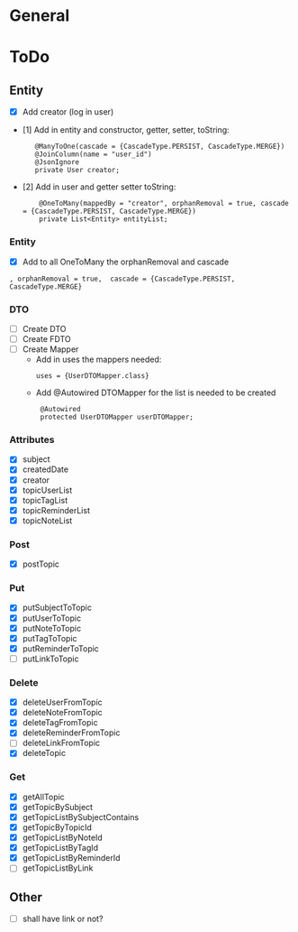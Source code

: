 # General

# ToDo

## Entity

- [x] Add creator (log in user)
- [1] Add in entity and constructor, getter, setter, toString:
   ```
      @ManyToOne(cascade = {CascadeType.PERSIST, CascadeType.MERGE})
      @JoinColumn(name = "user_id")
      @JsonIgnore
      private User creator;
  ```
- [2] Add in user and getter setter toString:
  ```
      @OneToMany(mappedBy = "creator", orphanRemoval = true, cascade = {CascadeType.PERSIST, CascadeType.MERGE})
      private List<Entity> entityList;
  ```

### Entity

- [x] Add to all OneToMany the orphanRemoval and cascade

```
, orphanRemoval = true,  cascade = {CascadeType.PERSIST, CascadeType.MERGE}
```

### DTO

- [ ] Create DTO
- [ ] Create FDTO
- [ ] Create Mapper
    - Add in uses the mappers needed:
      ```
      uses = {UserDTOMapper.class}
      ```
    - Add @Autowired DTOMapper for the list is needed to be created
      ```
       @Autowired
       protected UserDTOMapper userDTOMapper;
      ```

### Attributes

- [x] subject
- [x] createdDate
- [x] creator
- [x] topicUserList
- [x] topicTagList
- [x] topicReminderList
- [x] topicNoteList

### Post

- [x] postTopic

### Put

- [x] putSubjectToTopic
- [x] putUserToTopic
- [x] putNoteToTopic
- [x] putTagToTopic
- [x] putReminderToTopic
- [ ] putLinkToTopic

### Delete

- [x] deleteUserFromTopic
- [x] deleteNoteFromTopic
- [x] deleteTagFromTopic
- [x] deleteReminderFromTopic
- [ ] deleteLinkFromTopic
- [x] deleteTopic

### Get

- [x] getAllTopic
- [x] getTopicBySubject
- [x] getTopicListBySubjectContains
- [x] getTopicByTopicId
- [x] getTopicListByNoteId
- [x] getTopicListByTagId
- [x] getTopicListByReminderId
- [ ] getTopicListByLink

## Other

- [ ] shall have link or not?